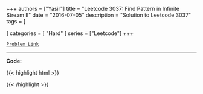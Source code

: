 
+++
authors = ["Yasir"]
title = "Leetcode 3037: Find Pattern in Infinite Stream II"
date = "2016-07-05"
description = "Solution to Leetcode 3037"
tags = [
    
]
categories = [
    "Hard"
]
series = ["Leetcode"]
+++



[`Problem Link`](https://leetcode.com/problems/find-pattern-in-infinite-stream-ii/description/)

---

**Code:**

{{< highlight html >}}

{{< /highlight >}}

